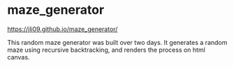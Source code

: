 # maze_generator

https://jli09.github.io/maze_generator/

This random maze generator was built over two days. It generates a random maze using recursive backtracking, and renders the process on html canvas.

